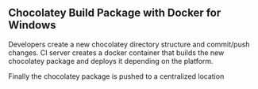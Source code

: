 ## Chocolatey Build Package with Docker for Windows

Developers create a new chocolatey directory structure and commit/push changes. CI server creates
a docker container that builds the new chocolatey package and deploys it depending on the platform.

Finally the chocolatey package is pushed to a centralized location
